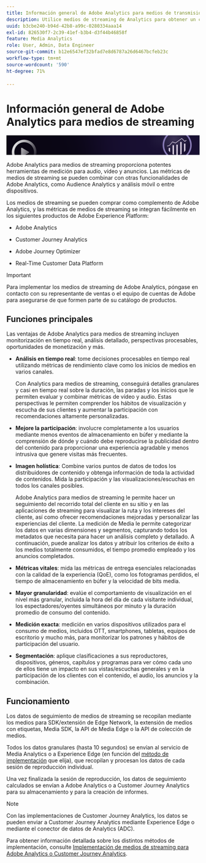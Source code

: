 ```yaml
---
title: Información general de Adobe Analytics para medios de transmisión
description: Utilice medios de streaming de Analytics para obtener un conocimiento exhaustivo del contenido, el audio y los anuncios.
uuid: b3cbe240-b94d-42b8-a99c-0280334aaa14
exl-id: 826530f7-2c39-41ef-b3b4-d3f44b46858f
feature: Media Analytics
role: User, Admin, Data Engineer
source-git-commit: b12e6547ef32bfad7e8d6787a26d6467bcfeb23c
workflow-type: tm+mt
source-wordcount: '590'
ht-degree: 71%

---
```


# Información general de Adobe Analytics para medios de streaming

![Banner](./assets/media_analytics_banner.png)

Adobe Analytics para medios de streaming proporciona potentes herramientas de medición para audio, vídeo y anuncios. Las métricas de medios de streaming se pueden combinar con otras funcionalidades de Adobe Analytics, como Audience Analytics y análisis móvil o entre dispositivos.

Los medios de streaming se pueden comprar como complemento de Adobe Analytics<!-- update this when SKUs are available for other AEP products -->, y las métricas de medios de streaming se integran fácilmente en los siguientes productos de Adobe Experience Platform:

* Adobe Analytics

* Customer Journey Analytics

* Adobe Journey Optimizer

* Real-Time Customer Data Platform

>[!IMPORTANT]
>
>Para implementar los medios de streaming de Adobe Analytics, póngase en contacto con su representante de ventas o el equipo de cuentas de Adobe para asegurarse de que formen parte de su catálogo de productos.

## Funciones principales

Las ventajas de Adobe Analytics para medios de streaming incluyen monitorización en tiempo real, análisis detallado, perspectivas procesables, oportunidades de monetización y más.

* **Análisis en tiempo real**: tome decisiones procesables en tiempo real utilizando métricas de rendimiento clave como los inicios de medios en varios canales.

  Con Analytics para medios de streaming, conseguirá detalles granulares y casi en tiempo real sobre la duración, las paradas y los inicios que le permiten evaluar y combinar métricas de vídeo y audio. Estas perspectivas le permiten comprender los hábitos de visualización y escucha de sus clientes y aumentar la participación con recomendaciones altamente personalizadas.

* **Mejore la participación**: involucre completamente a los usuarios mediante menos eventos de almacenamiento en búfer y mediante la comprensión de dónde y cuándo debe reproducirse la publicidad dentro del contenido para proporcionar una experiencia agradable y menos intrusiva que genere visitas más frecuentes.

* **Imagen holística**: Combine varios puntos de datos de todos los distribuidores de contenido y obtenga información de toda la actividad de contenidos. Mida la participación y las visualizaciones/escuchas en todos los canales posibles.

  Adobe Analytics para medios de streaming le permite hacer un seguimiento del recorrido total del cliente en su sitio y en las aplicaciones de streaming para visualizar la ruta y los intereses del cliente, así como ofrecer recomendaciones mejoradas y personalizar las experiencias del cliente.  La medición de Media le permite categorizar los datos en varias dimensiones y segmentos, capturando todos los metadatos que necesita para hacer un análisis completo y detallado. A continuación, puede analizar los datos y atribuir los criterios de éxito a los medios totalmente consumidos, el tiempo promedio empleado y los anuncios completados.

* **Métricas vitales**: mida las métricas de entrega esenciales relacionadas con la calidad de la experiencia (QoE), como los fotogramas perdidos, el tiempo de almacenamiento en búfer y la velocidad de bits media.

* **Mayor granularidad**: evalúe el comportamiento de visualización en el nivel más granular, incluida la hora del día de cada visitante individual, los espectadores/oyentes simultáneos por minuto y la duración promedio de consumo del contenido.

* **Medición exacta**: medición en varios dispositivos utilizados para el consumo de medios, incluidos OTT, smartphones, tabletas, equipos de escritorio y mucho más, para monitorizar los patrones y hábitos de participación del usuario.

* **Segmentación**: aplique clasificaciones a sus reproductores, dispositivos, géneros, capítulos y programas para ver cómo cada uno de ellos tiene un impacto en sus vistas/escuchas generales y en la participación de los clientes con el contenido, el audio, los anuncios y la combinación.


## Funcionamiento

Los datos de seguimiento de medios de streaming se recopilan mediante los medios para SDK/extensión de Edge Network, la extensión de medios con etiquetas, Media SDK, la API de Media Edge o la API de colección de medios.

Todos los datos granulares (hasta 10 segundos) se envían al servicio de Media Analytics o a Experience Edge (en función del [método de implementación](/help/implementation/overview.md) que elija), que recopilan y procesan los datos de cada sesión de reproducción individual.

Una vez finalizada la sesión de reproducción, los datos de seguimiento calculados se envían a Adobe Analytics o a Customer Journey Analytics para su almacenamiento y para la creación de informes.

>[!NOTE]
>
>Con las implementaciones de Customer Journey Analytics, los datos se pueden enviar a Customer Journey Analytics mediante Experience Edge o mediante el conector de datos de Analytics (ADC).


Para obtener información detallada sobre los distintos métodos de implementación, consulte [Implementación de medios de streaming para Adobe Analytics o Customer Journey Analytics](/help/implementation/overview.md).
